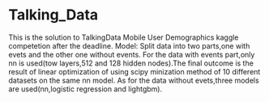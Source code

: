 # Talking_Data
This is the solution to TalkingData Mobile User Demographics kaggle competetion after the deadline.
Model:
  Split data into two parts,one with evets and the other one without events.
  For the data with events part,only nn is used(tow layers,512 and 128 hidden nodes).The final outcome is the result of linear optimization of using
  scipy minization method of 10 different datasets on the same nn model.
  As for the data without evets,three models are used(nn,logistic regression and lightgbm).

